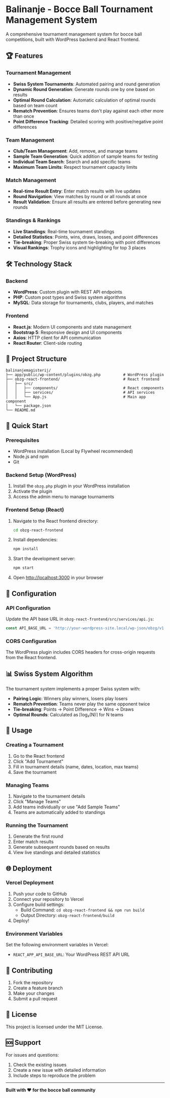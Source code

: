 # Balinanje - Bocce Ball Tournament Management System

A comprehensive tournament management system for bocce ball competitions, built with WordPress backend and React frontend.

## 🏆 Features

### Tournament Management
- **Swiss System Tournaments**: Automated pairing and round generation
- **Dynamic Round Generation**: Generate rounds one by one based on results
- **Optimal Round Calculation**: Automatic calculation of optimal rounds based on team count
- **Rematch Prevention**: Ensures teams don't play against each other more than once
- **Point Difference Tracking**: Detailed scoring with positive/negative point differences

### Team Management
- **Club/Team Management**: Add, remove, and manage teams
- **Sample Team Generation**: Quick addition of sample teams for testing
- **Individual Team Search**: Search and add specific teams
- **Maximum Team Limits**: Respect tournament capacity limits

### Match Management
- **Real-time Result Entry**: Enter match results with live updates
- **Round Navigation**: View matches by round or all rounds at once
- **Result Validation**: Ensure all results are entered before generating new rounds

### Standings & Rankings
- **Live Standings**: Real-time tournament standings
- **Detailed Statistics**: Points, wins, draws, losses, and point differences
- **Tie-breaking**: Proper Swiss system tie-breaking with point differences
- **Visual Rankings**: Trophy icons and highlighting for top 3 places

## 🛠️ Technology Stack

### Backend
- **WordPress**: Custom plugin with REST API endpoints
- **PHP**: Custom post types and Swiss system algorithms
- **MySQL**: Data storage for tournaments, clubs, players, and matches

### Frontend
- **React.js**: Modern UI components and state management
- **Bootstrap 5**: Responsive design and UI components
- **Axios**: HTTP client for API communication
- **React Router**: Client-side routing

## 📁 Project Structure

```
balinanjemagisterij/
├── app/public/wp-content/plugins/obzg.php          # WordPress plugin
├── obzg-react-frontend/                            # React frontend
│   ├── src/
│   │   ├── components/                             # React components
│   │   ├── services/                               # API services
│   │   └── App.js                                  # Main app component
│   └── package.json
└── README.md
```

## 🚀 Quick Start

### Prerequisites
- WordPress installation (Local by Flywheel recommended)
- Node.js and npm
- Git

### Backend Setup (WordPress)
1. Install the `obzg.php` plugin in your WordPress installation
2. Activate the plugin
3. Access the admin menu to manage tournaments

### Frontend Setup (React)
1. Navigate to the React frontend directory:
   ```bash
   cd obzg-react-frontend
   ```

2. Install dependencies:
   ```bash
   npm install
   ```

3. Start the development server:
   ```bash
   npm start
   ```

4. Open [http://localhost:3000](http://localhost:3000) in your browser

## 🔧 Configuration

### API Configuration
Update the API base URL in `obzg-react-frontend/src/services/api.js`:
```javascript
const API_BASE_URL = 'http://your-wordpress-site.local/wp-json/obzg/v1';
```

### CORS Configuration
The WordPress plugin includes CORS headers for cross-origin requests from the React frontend.

## 📊 Swiss System Algorithm

The tournament system implements a proper Swiss system with:
- **Pairing Logic**: Winners play winners, losers play losers
- **Rematch Prevention**: Teams never play the same opponent twice
- **Tie-breaking**: Points → Point Difference → Wins → Draws
- **Optimal Rounds**: Calculated as ⌈log₂(N)⌉ for N teams

## 🎯 Usage

### Creating a Tournament
1. Go to the React frontend
2. Click "Add Tournament"
3. Fill in tournament details (name, dates, location, max teams)
4. Save the tournament

### Managing Teams
1. Navigate to the tournament details
2. Click "Manage Teams"
3. Add teams individually or use "Add Sample Teams"
4. Teams are automatically added to standings

### Running the Tournament
1. Generate the first round
2. Enter match results
3. Generate subsequent rounds based on results
4. View live standings and detailed statistics

## 🌐 Deployment

### Vercel Deployment
1. Push your code to GitHub
2. Connect your repository to Vercel
3. Configure build settings:
   - Build Command: `cd obzg-react-frontend && npm run build`
   - Output Directory: `obzg-react-frontend/build`
4. Deploy!

### Environment Variables
Set the following environment variables in Vercel:
- `REACT_APP_API_BASE_URL`: Your WordPress REST API URL

## 🤝 Contributing

1. Fork the repository
2. Create a feature branch
3. Make your changes
4. Submit a pull request

## 📝 License

This project is licensed under the MIT License.

## 🆘 Support

For issues and questions:
1. Check the existing issues
2. Create a new issue with detailed information
3. Include steps to reproduce the problem

---

**Built with ❤️ for the bocce ball community** 